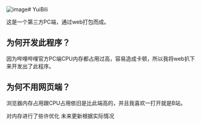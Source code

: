 ![image](https://github.com/user-attachments/assets/2083ed44-9580-4ad1-9f16-7277570bb82e)# YuiBili

这是一个第三方PC端，通过web打包而成。

## 为何开发此程序？
因为哔哩哔哩官方PC端CPU内存都占用过高，容易造成卡顿，所以我将web扒下来开发出了此程序。

## 为何不用网页端？
浏览器内存占用跟CPU占用依旧是比此端高的，并且我喜欢一打开就是B站。

对内存进行了些许优化
未来更新根据实际情况

